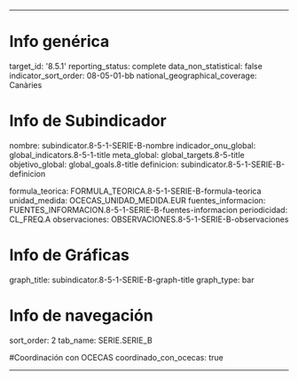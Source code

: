 ---

# Info genérica
target_id: '8.5.1'
reporting_status: complete
data_non_statistical: false
indicator_sort_order: 08-05-01-bb
national_geographical_coverage: Canàries

# Info de Subindicador
nombre: subindicator.8-5-1-SERIE-B-nombre
indicador_onu_global: global_indicators.8-5-1-title
meta_global: global_targets.8-5-title
objetivo_global: global_goals.8-title
definicion: subindicator.8-5-1-SERIE-B-definicion

formula_teorica: FORMULA_TEORICA.8-5-1-SERIE-B-formula-teorica
unidad_medida: OCECAS_UNIDAD_MEDIDA.EUR
fuentes_informacion: FUENTES_INFORMACION.8-5-1-SERIE-B-fuentes-informacion
periodicidad: CL_FREQ.A
observaciones: OBSERVACIONES.8-5-1-SERIE-B-observaciones
# Info de Gráficas
graph_title: subindicator.8-5-1-SERIE-B-graph-title
graph_type: bar

# Info de navegación
sort_order: 2
tab_name: SERIE.SERIE_B

#Coordinación con OCECAS
coordinado_con_ocecas: true

---